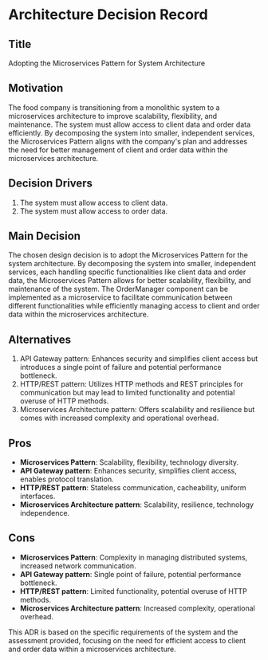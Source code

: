 # Architecture Decision Record

## Title
Adopting the Microservices Pattern for System Architecture

## Motivation
The food company is transitioning from a monolithic system to a microservices architecture to improve scalability, flexibility, and maintenance. The system must allow access to client data and order data efficiently. By decomposing the system into smaller, independent services, the Microservices Pattern aligns with the company's plan and addresses the need for better management of client and order data within the microservices architecture.

## Decision Drivers
1. The system must allow access to client data.
2. The system must allow access to order data.

## Main Decision
The chosen design decision is to adopt the Microservices Pattern for the system architecture. By decomposing the system into smaller, independent services, each handling specific functionalities like client data and order data, the Microservices Pattern allows for better scalability, flexibility, and maintenance of the system. The OrderManager component can be implemented as a microservice to facilitate communication between different functionalities while efficiently managing access to client and order data within the microservices architecture.

## Alternatives
1. API Gateway pattern: Enhances security and simplifies client access but introduces a single point of failure and potential performance bottleneck.
2. HTTP/REST pattern: Utilizes HTTP methods and REST principles for communication but may lead to limited functionality and potential overuse of HTTP methods.
3. Microservices Architecture pattern: Offers scalability and resilience but comes with increased complexity and operational overhead.

## Pros
- **Microservices Pattern**: Scalability, flexibility, technology diversity.
- **API Gateway pattern**: Enhances security, simplifies client access, enables protocol translation.
- **HTTP/REST pattern**: Stateless communication, cacheability, uniform interfaces.
- **Microservices Architecture pattern**: Scalability, resilience, technology independence.

## Cons
- **Microservices Pattern**: Complexity in managing distributed systems, increased network communication.
- **API Gateway pattern**: Single point of failure, potential performance bottleneck.
- **HTTP/REST pattern**: Limited functionality, potential overuse of HTTP methods.
- **Microservices Architecture pattern**: Increased complexity, operational overhead.

This ADR is based on the specific requirements of the system and the assessment provided, focusing on the need for efficient access to client and order data within a microservices architecture.